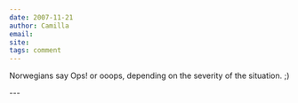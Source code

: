 ```yaml
---
date: 2007-11-21
author: Camilla
email: 
site: 
tags: comment
---
```


<p>
Norwegians say Ops! or ooops, depending on the severity of the situation. ;)
</p>
---